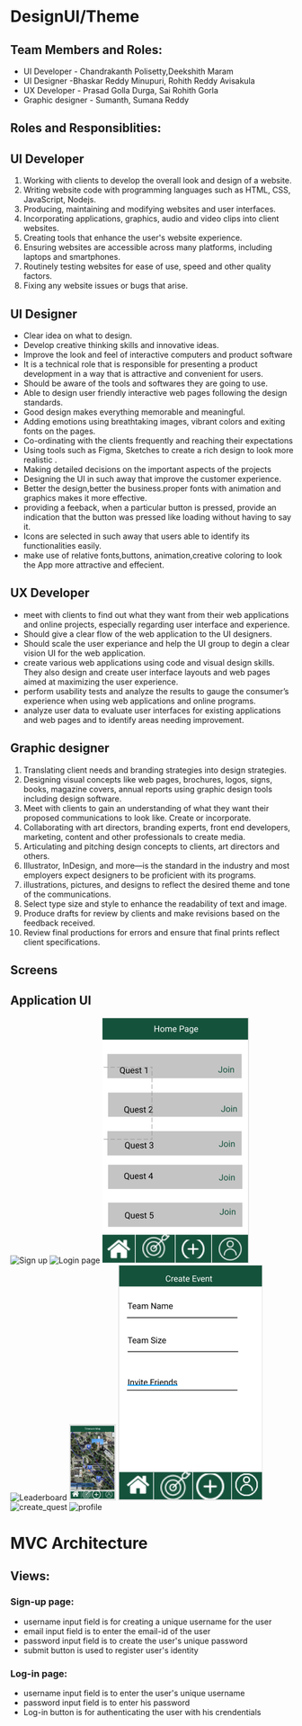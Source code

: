 # DesignUI/Theme

## Team Members and Roles:
- UI Developer     - Chandrakanth Polisetty,Deekshith Maram
- UI Designer      -Bhaskar Reddy Minupuri, Rohith Reddy Avisakula
- UX Developer     - Prasad Golla Durga, Sai Rohith Gorla
- Graphic designer - Sumanth, Sumana Reddy

## Roles and Responsiblities:

## UI Developer
1. Working with clients to develop the overall look and design of a website.
2. Writing website code with programming languages such as HTML, CSS, JavaScript, Nodejs.
3. Producing, maintaining and modifying websites and user interfaces.
4. Incorporating applications, graphics, audio and video clips into client websites.
5. Creating tools that enhance the user's website experience.
6. Ensuring websites are accessible across many platforms, including laptops and smartphones.
7. Routinely testing websites for ease of use, speed and other quality factors.
8. Fixing any website issues or bugs that arise.

## UI Designer
 - Clear idea on what to design.
 - Develop creative thinking skills and innovative ideas.
 - Improve the look and feel of interactive computers and product software
 - It is a technical role that is responsible for presenting a product development in a way that is attractive and convenient for users.
 - Should be aware of the tools and softwares they are going to use.
 - Able to design user friendly interactive web pages following the design standards.
 - Good design makes everything memorable and meaningful. 
 - Adding emotions using breathtaking images, vibrant colors and exiting fonts on the pages.
 - Co-ordinating with the clients frequently  and reaching their expectations 
 - Using tools such as Figma, Sketches to create a rich design to look more realistic .
-  Making detailed decisions on the important aspects of the projects 
 - Designing the UI in such away that improve the customer experience.
-  Better the design,better the business.proper fonts with animation and graphics makes it more effective. 
- providing a feeback, when a particular button is pressed, provide an indication that the button was pressed like loading without having to say it.
- Icons are selected in such away that users able to identify its functionalities easily.
- make use of relative fonts,buttons, animation,creative coloring to look the App more attractive and effecient. 



## UX Developer

+  meet with clients to find out what they want from their web applications and online projects, especially regarding user interface and experience.
+ Should give a clear flow of the web application to the UI designers.
+ Should scale the user experiance and help the UI group to degin a clear vision UI for the web application.
+ create various web applications using code and visual design skills. They also design and create user interface layouts and web pages aimed at maximizing the user experience.
+ perform usability tests and analyze the results to gauge the consumer’s experience when using web applications and online programs.
+ analyze user data to evaluate user interfaces for existing applications and web pages and to identify areas needing improvement.


## Graphic designer

1. Translating client needs and branding strategies into design strategies.
2. Designing visual concepts like web pages, brochures, logos, signs, books, magazine covers, annual reports using graphic design tools including design software.
3. Meet with clients to gain an understanding of what they want their proposed communications to look like. Create or incorporate.
6. Collaborating with art directors, branding experts, front end developers, marketing, content and other professionals to create media.
7. Articulating and pitching design concepts to clients, art directors and others.
8. Illustrator, InDesign, and more—is the standard in the industry and most employers expect designers to be proficient with its programs.
9. illustrations, pictures, and designs to reflect the desired theme and tone of the communications.
10. Select type size and style to enhance the readability of text and image.
11. Produce drafts for review by clients and make revisions based on the feedback received.
12. Review final productions for errors and ensure that final prints reflect client specifications.

## Screens
## Application UI
![Sign up](https://github.com/Dixith1196/THE-HUNT/blob/master/Signup.PNG?raw=true)
![Login page](https://github.com/Dixith1196/THE-HUNT/blob/master/loginPage.PNG?raw=true)
![Home page](https://github.com/Dixith1196/THE-HUNT/blob/master/homePage.PNG)
![Leaderboard](https://github.com/Dixith1196/THE-HUNT/blob/master/Leader.PNG?raw=true)
![treasure_map](https://github.com/Dixith1196/THE-HUNT/blob/master/map.PNG)
![Create Event](https://github.com/Dixith1196/THE-HUNT/blob/master/createEvent.PNG)
![create_quest](https://github.com/Dixith1196/THE-HUNT/blob/master/createQuest.PNG?raw=true)
![profile](https://github.com/Dixith1196/THE-HUNT/blob/master/prof.PNG)



# MVC Architecture
## Views:
### Sign-up page:
* username input field is for creating a unique username for the user
* email input field is to enter the email-id of the user 
* password input field is to create the user's unique password 
* submit button is used to register user's identity
### Log-in page:
* username input field is to enter the user's unique username
* password input field is to enter his password
* Log-in button is for authenticating the user with his crendentials




